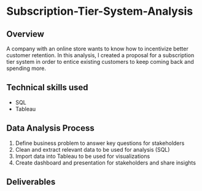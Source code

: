 # Subscription-Tier-System-Analysis

## Overview
A company with an online store wants to know how to incentivize better customer retention. In this analysis, I created a proposal for a subscription tier system in order to entice existing customers to keep coming back and spending more.

## Technical skills used
- SQL
- Tableau

## Data Analysis Process
1. Define business problem to answer key questions for stakeholders
2. Clean and extract relevant data to be used for analysis (SQL)
3. Import data into Tableau to be used for visualizations
4. Create dashboard and presentation for stakeholders and share insights

## Deliverables 

